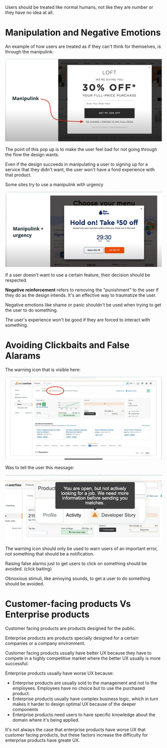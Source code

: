 Users should be treated like normal humans, not like they are number or they have no idea at all.

# Manipulation and Negative Emotions

An example of how users are treated as if they can't think for themselves, is through the manipulink:


![](manipulink.png)

The point of this pop up is to make the user feel bad for not going through the flow the design wants.

Even if the design succeeds in manipulating a user to signing up for a service that they didn't want, the user won't have a fond experience with that product.

Some sites try to use a manipulink with urgency

![](urgency.png)


If a user doesn't want to use a certain feature, their decision should be respected.


**Negative reinforcement** refers to removing the "punishment" to the user if they do as the design intends. It's an effective way to traumatize the user.


Negative emotions like shame or panic shouldn't be used when trying to get the user to do something.

The user's experience won't be good if they are forced to interact with something.

# Avoiding Clickbaits and False Alarams

The warning icon that is visible here:

![](warning%20icon.png)

Was to tell the user this message:

![](not%20important%20message.png)

The warning icon should only be used to warn users of an important error, not something that should be a notification.


Raising false alarms just to get users to click on something should be avoided. (click baiting)

Obnoxious stimuli, like annoying sounds, to get a user to do something should be avoided.


# Customer-facing products Vs Enterprise products

Customer facing products are products designed for the public.

Enterprise products are products specially designed for a certain companies or a company environment.


Customer facing products usually have better UX because they have to compete in a highly competitive market where the better UX usually is more successful.

Enterprise products usually have worse UX because:

* Enterprise products are usually sold to the management and not to the employees. Employees have no choice but to use the purchased product.
* Enterprise products usually have complex business logic, which in turn makes it harder to design optimal UX because of the deeper components
* Enterprise products need users to have specific knowledge about the domain where it's being applied.


It's not always the case that enterprise products have worse UX that customer facing products, but these factors increase the difficulty for enterprise products have greate UX. 